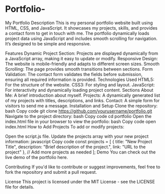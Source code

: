 # Portfolio-
My Portfolio
Description
This is my personal portfolio website built using HTML, CSS, and JavaScript. It showcases my projects, skills, and provides a contact form to get in touch with me. The portfolio dynamically loads project data using JavaScript and includes smooth scrolling for navigation. It’s designed to be simple and responsive.

Features
Dynamic Project Section: Projects are displayed dynamically from a JavaScript array, making it easy to update or modify.
Responsive Design: The website is mobile-friendly and adapts to different screen sizes.
Smooth Scrolling: The page provides smooth transitions between sections.
Form Validation: The contact form validates the fields before submission, ensuring all required information is provided.
Technologies Used
HTML5: For the structure of the website.
CSS3: For styling and layout.
JavaScript: For interactivity and dynamically loading project content.
Sections
About Me: A brief introduction about myself.
Projects: A dynamically generated list of my projects with titles, descriptions, and links.
Contact: A simple form for visitors to send me a message.
Installation and Setup
Clone the repository:
bash
Copy code
git clone https://github.com/yourusername/portfolio.git
Navigate to the project directory:
bash
Copy code
cd portfolio
Open the index.html file in your browser to view the portfolio:
bash
Copy code
open index.html
How to Add Projects
To add or modify projects:

Open the script.js file.
Update the projects array with your new project information:
javascript
Copy code
const projects = [
    {
        title: "New Project Title",
        description: "Brief description of the project.",
        link: "URL to the project"
    },
    // Add more projects as needed
];
Demo
You can check out the live demo of the portfolio here.

Contributing
If you'd like to contribute or suggest improvements, feel free to fork the repository and submit a pull request.

License
This project is licensed under the MIT License - see the LICENSE file for details.

